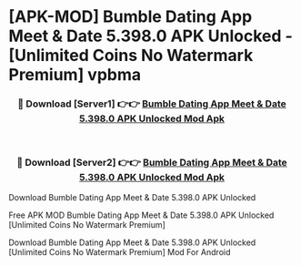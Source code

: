 # [APK-MOD] Bumble Dating App  Meet & Date 5.398.0 APK Unlocked - [Unlimited Coins No Watermark Premium] vpbma



<div align="center">
<h3>🔴 Download [Server1] 👉👉 <a href="https://momento.my/?title=Bumble_Dating_App__Meet_&_Date_5.398.0_APK_Unlocked">Bumble Dating App  Meet & Date 5.398.0 APK Unlocked Mod Apk</a></h3><br>

<h3>🔴 Download [Server2] 👉👉 <a href="https://momento.my/?title=Bumble_Dating_App__Meet_&_Date_5.398.0_APK_Unlocked">Bumble Dating App  Meet & Date 5.398.0 APK Unlocked Mod Apk</a></h3>
</div>



Download Bumble Dating App  Meet & Date 5.398.0 APK Unlocked 

Free APK MOD Bumble Dating App  Meet & Date 5.398.0 APK Unlocked [Unlimited Coins No Watermark Premium]

Download Bumble Dating App  Meet & Date 5.398.0 APK Unlocked [Unlimited Coins No Watermark Premium] Mod For Android
